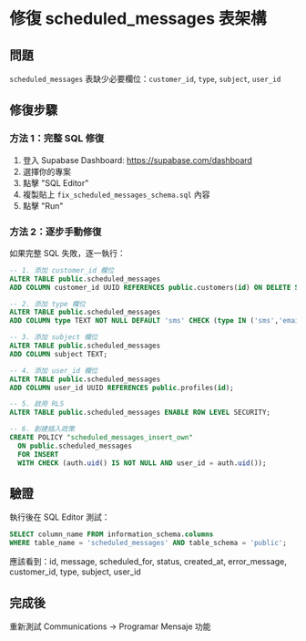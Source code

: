 # 修復 scheduled_messages 表架構

## 問題
`scheduled_messages` 表缺少必要欄位：`customer_id`, `type`, `subject`, `user_id`

## 修復步驟

### 方法 1：完整 SQL 修復
1. 登入 Supabase Dashboard: https://supabase.com/dashboard
2. 選擇你的專案
3. 點擊 "SQL Editor"
4. 複製貼上 `fix_scheduled_messages_schema.sql` 內容
5. 點擊 "Run"

### 方法 2：逐步手動修復
如果完整 SQL 失敗，逐一執行：

```sql
-- 1. 添加 customer_id 欄位
ALTER TABLE public.scheduled_messages 
ADD COLUMN customer_id UUID REFERENCES public.customers(id) ON DELETE SET NULL;

-- 2. 添加 type 欄位
ALTER TABLE public.scheduled_messages 
ADD COLUMN type TEXT NOT NULL DEFAULT 'sms' CHECK (type IN ('sms','email'));

-- 3. 添加 subject 欄位
ALTER TABLE public.scheduled_messages 
ADD COLUMN subject TEXT;

-- 4. 添加 user_id 欄位
ALTER TABLE public.scheduled_messages 
ADD COLUMN user_id UUID REFERENCES public.profiles(id);

-- 5. 啟用 RLS
ALTER TABLE public.scheduled_messages ENABLE ROW LEVEL SECURITY;

-- 6. 創建插入政策
CREATE POLICY "scheduled_messages_insert_own"
  ON public.scheduled_messages
  FOR INSERT
  WITH CHECK (auth.uid() IS NOT NULL AND user_id = auth.uid());
```

## 驗證
執行後在 SQL Editor 測試：
```sql
SELECT column_name FROM information_schema.columns 
WHERE table_name = 'scheduled_messages' AND table_schema = 'public';
```

應該看到：id, message, scheduled_for, status, created_at, error_message, customer_id, type, subject, user_id

## 完成後
重新測試 Communications → Programar Mensaje 功能
